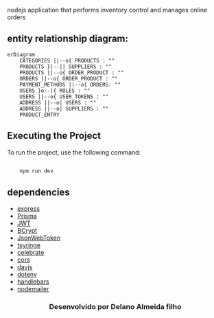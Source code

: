 nodejs application that performs inventory control and manages online orders

## entity relationship diagram:

```mermaid
erDiagram
    CATEGORIES ||--o{ PRODUCTS : ""
    PRODUCTS }|--|| SUPPLIERS : ""
    PRODUCTS ||--o{ ORDER_PRODUCT : ""
    ORDERS ||--o{ ORDER_PRODUCT : ""
    PAYMENT_METHODS ||--o{ ORDERS: ""
    USERS }o--|{ ROLES : ""
    USERS ||--o{ USER_TOKENS : ""
    ADDRESS ||--o| USERS : ""
    ADDRESS ||--o| SUPPLIERS : ""
    PRODUCT_ENTRY
```

## Executing the Project

To run the project, use the following command:

```javascript

    npm run dev
```

## dependencies

-   [express](www.npmjs.com/package/express) 
-   [Prisma](https://www.prisma.io/)
-   [JWT](https://jwt.io)
-   [BCrypt](https://www.npmjs.com/package/bcrypt)
-   [JsonWebToken](www.npmjs.com/package/jsonwebtoken)
-   [tsyringe](www.npmjs.com/package/tsyringe)
-   [celebrate](www.npmjs.com/package/celebrate) 
-   [cors](www.npmjs.com/package/cors) 
-   [dayjs](www.npmjs.com/package/dayjs) 
-   [dotenv](www.npmjs.com/package/dotenv) 
-   [handlebars](www.npmjs.com/package/handlebars) 
-   [nodemailer](www.npmjs.com/package/nodemailer) 

<h3 align="center">Desenvolvido por  Delano Almeida filho </h3>